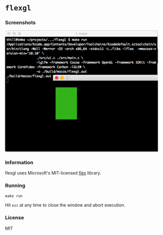 # `flexgl`

### Screenshots

![single-quad](./screenshots/single-quad.png)

### Information

flexgl uses Microsoft's MIT-licensed [flex](https://github.com/xamarin/flex) library.

### Running

```
make run
```

Hit `esc` at any time to close the window and abort execution.

### License

MIT
